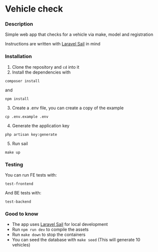 # Vehicle check
### Description
Simple web app that checks for a vehicle via make, model and registration

Instructions are written with [Laravel Sail](https://laravel.com/docs/10.x/sail) in mind
### Installation
1. Clone the repository and `cd` into it
2. Install the dependencies with
```
composer install
```
and
```
npm install
```
3. Create a .env file, you can create a copy of the example
```
cp .env.example .env
```
4. Generate the application key
```
php artisan key:generate
```
5. Run sail
```
make up
```

### Testing
You can run FE tests with:
```
test-frontend
```
And BE tests with:
```
test-backend
```

### Good to know
- The app uses [Laravel Sail](https://laravel.com/docs/10.x/sail) for local development
- Run `npm run dev` to compile the assets
- Run `make down` to stop the containers
- You can seed the database with `make seed` (This will generate 10 vehicles)
